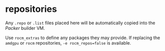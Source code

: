 # repositories

Any `.repo` or `.list` files placed here will be automatically copied into the _Packer_ builder VM.

Use `rocm_extras` to define any packages they may provide. If replacing the `amdgpu` or `rocm` repositories, `-e rocm_repos=false` is available.
